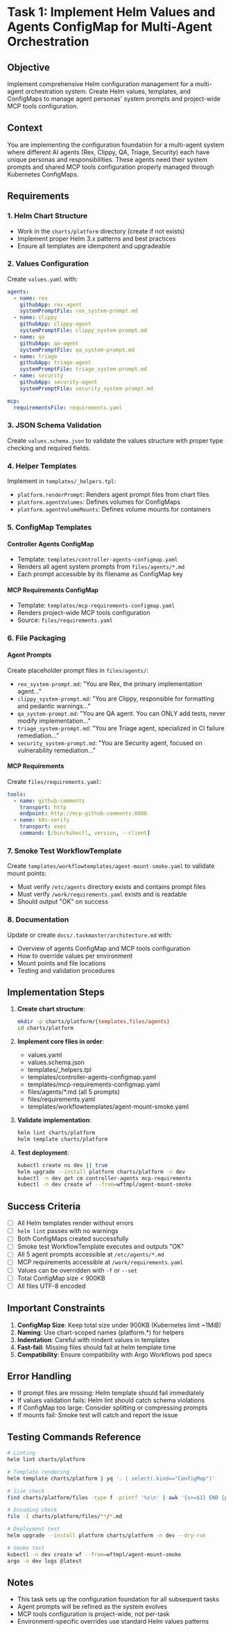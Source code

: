 # Task 1: Implement Helm Values and Agents ConfigMap for Multi-Agent Orchestration

## Objective

Implement comprehensive Helm configuration management for a multi-agent orchestration system. Create Helm values, templates, and ConfigMaps to manage agent personas' system prompts and project-wide MCP tools configuration.

## Context

You are implementing the configuration foundation for a multi-agent system where different AI agents (Rex, Clippy, QA, Triage, Security) each have unique personas and responsibilities. These agents need their system prompts and shared MCP tools configuration properly managed through Kubernetes ConfigMaps.

## Requirements

### 1. Helm Chart Structure
- Work in the `charts/platform` directory (create if not exists)
- Implement proper Helm 3.x patterns and best practices
- Ensure all templates are idempotent and upgradeable

### 2. Values Configuration
Create `values.yaml` with:
```yaml
agents:
  - name: rex
    githubApp: rex-agent
    systemPromptFile: rex_system-prompt.md
  - name: clippy
    githubApp: clippy-agent  
    systemPromptFile: clippy_system-prompt.md
  - name: qa
    githubApp: qa-agent
    systemPromptFile: qa_system-prompt.md
  - name: triage
    githubApp: triage-agent
    systemPromptFile: triage_system-prompt.md
  - name: security
    githubApp: security-agent
    systemPromptFile: security_system-prompt.md

mcp:
  requirementsFile: requirements.yaml
```

### 3. JSON Schema Validation
Create `values.schema.json` to validate the values structure with proper type checking and required fields.

### 4. Helper Templates
Implement in `templates/_helpers.tpl`:
- `platform.renderPrompt`: Renders agent prompt files from chart files
- `platform.agentVolumes`: Defines volumes for ConfigMaps
- `platform.agentVolumeMounts`: Defines volume mounts for containers

### 5. ConfigMap Templates

#### Controller Agents ConfigMap
- Template: `templates/controller-agents-configmap.yaml`
- Renders all agent system prompts from `files/agents/*.md`
- Each prompt accessible by its filename as ConfigMap key

#### MCP Requirements ConfigMap  
- Template: `templates/mcp-requirements-configmap.yaml`
- Renders project-wide MCP tools configuration
- Source: `files/requirements.yaml`

### 6. File Packaging

#### Agent Prompts
Create placeholder prompt files in `files/agents/`:
- `rex_system-prompt.md`: "You are Rex, the primary implementation agent..."
- `clippy_system-prompt.md`: "You are Clippy, responsible for formatting and pedantic warnings..."
- `qa_system-prompt.md`: "You are QA agent. You can ONLY add tests, never modify implementation..."
- `triage_system-prompt.md`: "You are Triage agent, specialized in CI failure remediation..."
- `security_system-prompt.md`: "You are Security agent, focused on vulnerability remediation..."

#### MCP Requirements
Create `files/requirements.yaml`:
```yaml
tools:
  - name: github-comments
    transport: http
    endpoint: http://mcp-github-comments:8080
  - name: k8s-verify
    transport: exec
    command: [/bin/kubectl, version, --client]
```

### 7. Smoke Test WorkflowTemplate
Create `templates/workflowtemplates/agent-mount-smoke.yaml` to validate mount points:
- Must verify `/etc/agents` directory exists and contains prompt files
- Must verify `/work/requirements.yaml` exists and is readable
- Should output "OK" on success

### 8. Documentation
Update or create `docs/.taskmaster/architecture.md` with:
- Overview of agents ConfigMap and MCP tools configuration
- How to override values per environment
- Mount points and file locations
- Testing and validation procedures

## Implementation Steps

1. **Create chart structure**:
   ```bash
   mkdir -p charts/platform/{templates,files/agents}
   cd charts/platform
   ```

2. **Implement core files in order**:
   - values.yaml
   - values.schema.json
   - templates/_helpers.tpl
   - templates/controller-agents-configmap.yaml
   - templates/mcp-requirements-configmap.yaml
   - files/agents/*.md (all 5 prompts)
   - files/requirements.yaml
   - templates/workflowtemplates/agent-mount-smoke.yaml

3. **Validate implementation**:
   ```bash
   helm lint charts/platform
   helm template charts/platform
   ```

4. **Test deployment**:
   ```bash
   kubectl create ns dev || true
   helm upgrade --install platform charts/platform -n dev
   kubectl -n dev get cm controller-agents mcp-requirements
   kubectl -n dev create wf --from=wftmpl/agent-mount-smoke
   ```

## Success Criteria

- [ ] All Helm templates render without errors
- [ ] `helm lint` passes with no warnings
- [ ] Both ConfigMaps created successfully
- [ ] Smoke test WorkflowTemplate executes and outputs "OK"
- [ ] All 5 agent prompts accessible at `/etc/agents/*.md`
- [ ] MCP requirements accessible at `/work/requirements.yaml`
- [ ] Values can be overridden with `-f` or `--set`
- [ ] Total ConfigMap size < 900KB
- [ ] All files UTF-8 encoded

## Important Constraints

1. **ConfigMap Size**: Keep total size under 900KB (Kubernetes limit ~1MiB)
2. **Naming**: Use chart-scoped names (platform.*) for helpers
3. **Indentation**: Careful with nindent values in templates
4. **Fast-fail**: Missing files should fail at helm template time
5. **Compatibility**: Ensure compatibility with Argo Workflows pod specs

## Error Handling

- If prompt files are missing: Helm template should fail immediately
- If values validation fails: Helm lint should catch schema violations
- If ConfigMap too large: Consider splitting or compressing prompts
- If mounts fail: Smoke test will catch and report the issue

## Testing Commands Reference

```bash
# Linting
helm lint charts/platform

# Template rendering
helm template charts/platform | yq '. | select(.kind=="ConfigMap")'

# Size check
find charts/platform/files -type f -printf '%s\n' | awk '{s+=$1} END {print s}'

# Encoding check  
file -I charts/platform/files/**/*.md

# Deployment test
helm upgrade --install platform charts/platform -n dev --dry-run

# Smoke test
kubectl -n dev create wf --from=wftmpl/agent-mount-smoke
argo -n dev logs @latest
```

## Notes

- This task sets up the configuration foundation for all subsequent tasks
- Agent prompts will be refined as the system evolves
- MCP tools configuration is project-wide, not per-task
- Environment-specific overrides use standard Helm values patterns